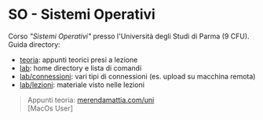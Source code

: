 # SO - Sistemi Operativi
Corso _"Sistemi Operativi"_ presso l'Università degli Studi di Parma (9 CFU).  
Guida directory: 
- [teoria](teoria/): appunti teorici presi a lezione
- [lab](lab/): home directory e lista di comandi 
- [lab/connessioni](lab/connessioni): vari tipi di connessioni (es. upload su macchina remota)
- [lab/lezioni](lab/lezioni): materiale visto nelle lezioni

> Appunti teoria: [merendamattia.com/uni](https://www.merendamattia.com/uni.html)  
[MacOs User]
